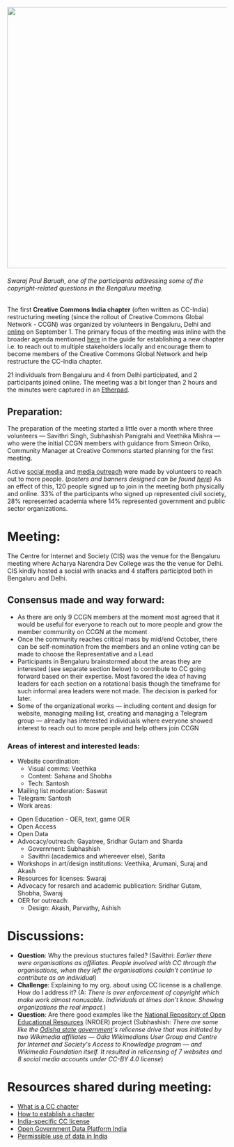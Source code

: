 <p align="center">
    <img width="600" src="https://upload.wikimedia.org/wikipedia/commons/thumb/3/39/Swaraj_Paul_Baruah_addressing_copyright-related_questions_at_Creative_Commons_India_Chapter_meetup1_Bengaluru.jpg/640px-Swaraj_Paul_Baruah_addressing_copyright-related_questions_at_Creative_Commons_India_Chapter_meetup1_Bengaluru.jpg">
</p>

###### *Swaraj Paul Baruah, one of the participants addressing some of the copyright-related questions in the Bengaluru meeting*.

The first **Creative Commons India chapter** (often written as CC-India) restructuring meeting (since the rollout of Creative Commons Global Network - CCGN) was organized by volunteers in Bengaluru, Delhi and [online](https://meet.jit.si/cc-india) on September 1. The primary focus of the meeting was inline with the broader agenda mentioned [here](https://github.com/creativecommons/global-network-strategy/blob/master/docs/Guide_for_creating_a_chapter.md#step-3-convene-the-first-meeting) in the guide for establishing a new chapter i.e. to reach out to multiple stakeholders locally and encourage them to become members of the Creative Commons Global Network and help restructure the CC-India chapter.

21 individuals from Bengaluru and 4 from Delhi participated, and 2 participants joined online. The meeting was a bit longer than 2 hours and the minutes were captured in an [Etherpad](https://etherpad.wikimedia.org/p/ccindia1).

## Preparation:
The preparation of the meeting started a little over a month where three volunteers — Savithri Singh, Subhashish Panigrahi and Veethika Mishra — who were the initial CCGN members with guidance from Simeon Oriko, Community Manager at Creative Commons started planning for the first meeting.

Active [social media](https://twitter.com/ofdnorg/status/1027582777388986369) and [media outreach](https://thewire.in/tech/as-creative-commons-restructures-globally-what-should-its-future-in-india-look-like) were made by volunteers to reach out to more people. (*posters and banners designed can be found [here](https://github.com/ofdn/marks/tree/master/CC-India)*) As an effect of this, 120 people signed up to join in the meeting both physically and online. 33% of the participants who signed up represented civil society, 28% represented academia where 14% represented government and public sector organizations.

# Meeting:
The Centre for Internet and Society (CIS) was the venue for the Bengaluru meeting where Acharya Narendra Dev College was the the venue for Delhi. CIS kindly hosted a social with snacks and 4 staffers participted both in Bengaluru and Delhi.

## Consensus made and way forward:
* As there are only 9 CCGN members at the moment most agreed that it would be useful for everyone to reach out to more people and grow the member community on CCGN at the moment
* Once the community reaches critical mass by mid/end October, there can be self-nomination from the members and an online voting can be made to choose the Representative and a Lead
* Participants in Bengaluru brainstormed about the areas they are interested (see separate section below) to contribute to CC going forward based on their expertise. Most favored the idea of having leaders for each section on a rotational basis though the timeframe for such informal area leaders were not made. The decision is parked for later.
* Some of the organizational works — including content and design for website, managing mailing list, creating and managing a Telegram group — already has interested individuals where everyone showed interest to reach out to more people and help others join CCGN

### Areas of interest and interested leads:
* Website coordination:
  - Visual comms: Veethika
  - Content: Sahana and Shobha
  - Tech: Santosh
* Mailing list moderation: Saswat
* Telegram: Santosh
* Work areas:
- Open Education - OER, text, game OER
- Open Access
- Open Data
- Advocacy/outreach: Gayatree, Sridhar Gutam and Sharda
  - Government: Subhashish
  - Savithri (academics and whereever else), Sarita
- Workshops in art/design institutions: Veethika, Arumani, Suraj and Akash
- Resources for licenses: Swaraj
- Advocacy for resarch and academic publication: Sridhar Gutam, Shobha, Swaraj
- OER for outreach:
  - Design: Akash, Parvathy, Ashish

# Discussions:
*  **Question**: Why the previous stuctures failed? (Savithri: *Earlier there were organisations as affiliates. People involved with CC through the organisations, when they left the organisations couldn't continue to contribute as an individual*)
*  **Challenge**: Explaining to my org. about using CC license is a challenge. How do I address it? (A: *There is over enforcement of copyright which make work almost nonusable. Individuals at times don't know. Showing organizations the real impact.*)
* **Question**: Are there good examples like the [National Repository of Open Educational Resources](https://nroer.gov.in/welcome) (NROER) project (Subhashish: *There are some like the [Odisha state government](https://blog.wikimedia.org/2017/09/18/odisha-social-media-free-license/)'s relicense drive that was initiated by two Wikimedia affiliates — Odia Wikimedians User Group and Centre for Internet and Society's Access to Knowledge program — and Wikimedia Foundation itself. It resulted in relicensing of 7 websites and 8 social media accounts under CC-BY 4.0 license*)

# Resources shared during meeting:
* [What is a CC chapter](https://github.com/creativecommons/global-network-strategy/blob/master/docs/chapters-standards.md)
* [How to establish a chapter](https://github.com/creativecommons/global-network-strategy/blob/master/docs/Guide_for_creating_a_chapter.md)
* [India-specific CC license](https://creativecommons.org/licenses/by-sa/2.5/in/)
* [Open Government Data Platform India](https://data.gov.in/)
* [Permissible use of data in India](https://data.gov.in/government-open-data-license-india)
